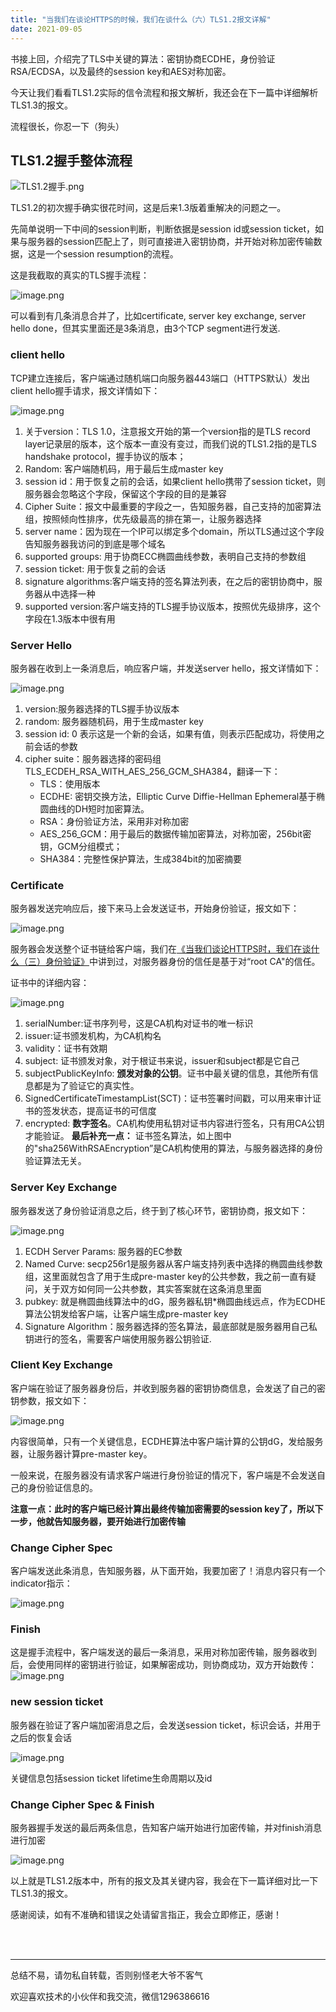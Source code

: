 ```yaml
---
title: "当我们在谈论HTTPS的时候，我们在谈什么（六）TLS1.2报文详解"
date: 2021-09-05
---
```



书接上回，介绍完了TLS中关键的算法：密钥协商ECDHE，身份验证RSA/ECDSA，以及最终的session key和AES对称加密。

今天让我们看看TLS1.2实际的信令流程和报文解析，我还会在下一篇中详细解析TLS1.3的报文。

流程很长，你忍一下（狗头）

## TLS1.2握手整体流程

![TLS1.2握手.png](https://p6-juejin.byteimg.com/tos-cn-i-k3u1fbpfcp/4d3a445627994250b9217a0a6fc3a47f~tplv-k3u1fbpfcp-watermark.image)

TLS1.2的初次握手确实很花时间，这是后来1.3版着重解决的问题之一。

先简单说明一下中间的session判断，判断依据是session id或session ticket，如果与服务器的session匹配上了，则可直接进入密钥协商，并开始对称加密传输数据，这是一个session resumption的流程。

这是我截取的真实的TLS握手流程：

![image.png](https://p1-juejin.byteimg.com/tos-cn-i-k3u1fbpfcp/779e456ea72e44b29a45694cb5045564~tplv-k3u1fbpfcp-watermark.image)

可以看到有几条消息合并了，比如certificate, server key exchange, server hello done，但其实里面还是3条消息，由3个TCP segment进行发送.

### client hello

TCP建立连接后，客户端通过随机端口向服务器443端口（HTTPS默认）发出client hello握手请求，报文详情如下：

![image.png](https://p9-juejin.byteimg.com/tos-cn-i-k3u1fbpfcp/1e4be511706d494d926cb09d1a5c2834~tplv-k3u1fbpfcp-watermark.image)

1. 关于version：TLS 1.0，注意报文开始的第一个version指的是TLS record layer记录层的版本，这个版本一直没有变过，而我们说的TLS1.2指的是TLS handshake protocol，握手协议的版本；
2. Random: 客户端随机码，用于最后生成master key
3. session id：用于恢复之前的会话，如果client hello携带了session ticket，则服务器会忽略这个字段，保留这个字段的目的是兼容
4. Cipher Suite：报文中最重要的字段之一，告知服务器，自己支持的加密算法组，按照倾向性排序，优先级最高的排在第一，让服务器选择
5. server name：因为现在一个IP可以绑定多个domain，所以TLS通过这个字段告知服务器我访问的到底是哪个域名
6. supported groups: 用于协商ECC椭圆曲线参数，表明自己支持的参数组
7. session ticket: 用于恢复之前的会话
8. signature algorithms:客户端支持的签名算法列表，在之后的密钥协商中，服务器从中选择一种
9. supported version:客户端支持的TLS握手协议版本，按照优先级排序，这个字段在1.3版本中很有用

### Server Hello
服务器在收到上一条消息后，响应客户端，并发送server hello，报文详情如下：

![image.png](https://p6-juejin.byteimg.com/tos-cn-i-k3u1fbpfcp/461f2360ead84864ab543a677ccd3c84~tplv-k3u1fbpfcp-watermark.image)

1. version:服务器选择的TLS握手协议版本
2. random: 服务器随机码，用于生成master key
3. session id: 0 表示这是一个新的会话，如果有值，则表示匹配成功，将使用之前会话的参数
4. cipher suite：服务器选择的密码组TLS_ECDEH_RSA_WITH_AES_256_GCM_SHA384，翻译一下：
    - TLS：使用版本
    - ECDHE: 密钥交换方法，Elliptic Curve Diffie-Hellman Ephemeral基于椭圆曲线的DH短时加密算法。
    - RSA：身份验证方法，采用非对称加密
    - AES_256_GCM：用于最后的数据传输加密算法，对称加密，256bit密钥，GCM分组模式；
    - SHA384：完整性保护算法，生成384bit的加密摘要    

### Certificate

服务器发送完响应后，接下来马上会发送证书，开始身份验证，报文如下：

![image.png](https://p3-juejin.byteimg.com/tos-cn-i-k3u1fbpfcp/34e820bdd5be42da898bc63748b8100e~tplv-k3u1fbpfcp-watermark.image)

服务器会发送整个证书链给客户端，我们在[《当我们谈论HTTPS时，我们在谈什么（三）身份验证》](https://juejin.cn/post/6993083264999096351)中讲到过，对服务器身份的信任是基于对“root CA"的信任。

证书中的详细内容：

![image.png](https://p6-juejin.byteimg.com/tos-cn-i-k3u1fbpfcp/9e2ff17bfe9447c4b84f485411e26e13~tplv-k3u1fbpfcp-watermark.image)

1. serialNumber:证书序列号，这是CA机构对证书的唯一标识
2. issuer:证书颁发机构，为CA机构名
3. validity：证书有效期
4. subject: 证书颁发对象，对于根证书来说，issuer和subject都是它自己
5. subjectPublicKeyInfo: **颁发对象的公钥**。证书中最关键的信息，其他所有信息都是为了验证它的真实性。
6. SignedCertificateTimestampList(SCT)：证书签署时间戳，可以用来审计证书的签发状态，提高证书的可信度
7. encrypted: **数字签名**。CA机构使用私钥对证书内容进行签名，只有用CA公钥才能验证。
**最后补充一点：** 证书签名算法，如上图中的"sha256WithRSAEncryption”是CA机构使用的算法，与服务器选择的身份验证算法无关。

### Server Key Exchange

服务器发送了身份验证消息之后，终于到了核心环节，密钥协商，报文如下：

![image.png](https://p9-juejin.byteimg.com/tos-cn-i-k3u1fbpfcp/2f8c4743403a43489fc84b2bdeea44ff~tplv-k3u1fbpfcp-watermark.image)

1. ECDH Server Params: 服务器的EC参数
2. Named Curve: secp256r1是服务器从客户端支持列表中选择的椭圆曲线参数组，这里面就包含了用于生成pre-master key的公共参数，我之前一直有疑问，关于双方如何同一公共参数，其实答案就在这条消息里面
3. pubkey: 就是椭圆曲线算法中的dG，服务器私钥\*椭圆曲线远点，作为ECDHE算法公钥发给客户端，让客户端生成pre-master key
4. Signature Algorithm：服务器选择的签名算法，最底部就是服务器用自己私钥进行的签名，需要客户端使用服务器公钥验证.

### Client Key Exchange
客户端在验证了服务器身份后，并收到服务器的密钥协商信息，会发送了自己的密钥参数，报文如下：

![image.png](https://p3-juejin.byteimg.com/tos-cn-i-k3u1fbpfcp/29db9dba378640c89f07dd93701b754f~tplv-k3u1fbpfcp-watermark.image)

内容很简单，只有一个关键信息，ECDHE算法中客户端计算的公钥dG，发给服务器，让服务器计算pre-master key。

一般来说，在服务器没有请求客户端进行身份验证的情况下，客户端是不会发送自己的身份验证信息的。

**注意一点：此时的客户端已经计算出最终传输加密需要的session key了，所以下一步，他就告知服务器，要开始进行加密传输**

### Change Cipher Spec

客户端发送此条消息，告知服务器，从下面开始，我要加密了！消息内容只有一个indicator指示：

![image.png](https://p6-juejin.byteimg.com/tos-cn-i-k3u1fbpfcp/951f48b58ae845c1a2e6c95f6c393792~tplv-k3u1fbpfcp-watermark.image)

### Finish
这是握手流程中，客户端发送的最后一条消息，采用对称加密传输，服务器收到后，会使用同样的密钥进行验证，如果解密成功，则协商成功，双方开始数传：
![image.png](https://p9-juejin.byteimg.com/tos-cn-i-k3u1fbpfcp/be8416790b864948b31b13255a6753ab~tplv-k3u1fbpfcp-watermark.image)

### new session ticket
服务器在验证了客户端加密消息之后，会发送session ticket，标识会话，并用于之后的恢复会话

![image.png](https://p1-juejin.byteimg.com/tos-cn-i-k3u1fbpfcp/f0c346105aa843a58c0ed705f326683d~tplv-k3u1fbpfcp-watermark.image)

关键信息包括session ticket lifetime生命周期以及id

### Change Cipher Spec & Finish
服务器握手发送的最后两条信息，告知客户端开始进行加密传输，并对finish消息进行加密

![image.png](https://p3-juejin.byteimg.com/tos-cn-i-k3u1fbpfcp/5723341ee1284d0884af01a463a53a3f~tplv-k3u1fbpfcp-watermark.image)

以上就是TLS1.2版本中，所有的报文及其关键内容，我会在下一篇详细对比一下TLS1.3的报文。

感谢阅读，如有不准确和错误之处请留言指正，我会立即修正，感谢！

<br/>
<br/>
<hr/>



总结不易，请勿私自转载，否则别怪老大爷不客气

欢迎喜欢技术的小伙伴和我交流，微信1296386616
